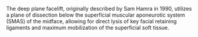 The deep plane facelift, originally described by Sam Hamra in 1990, utilizes a plane of dissection below the superficial muscular aponeurotic system (SMAS) of the midface, allowing for direct lysis of key facial retaining ligaments and maximum mobilization of the superficial soft tissue.